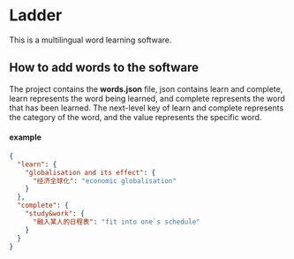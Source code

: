 # Ladder

This is a multilingual word learning software.

## How to add words to the software

The project contains the **words.json** file, json contains learn and complete, learn represents the word being learned, and
complete represents the word that has been learned. The next-level key of learn and complete represents the category of
the word, and the value represents the specific word.

#### example

```json
{
  "learn": {
    "globalisation and its effect": {
      "经济全球化": "economic globalisation"
    }
  },
  "complete": {
    "study&work": {
      "融入某人的日程表": "fit into one`s schedule"
    }
  }
}
```
